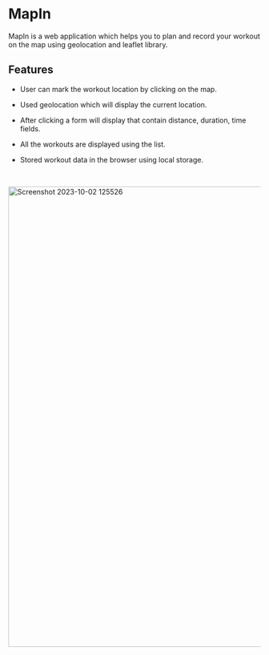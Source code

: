 # MapIn
MapIn is a web application which helps you to plan and record your workout on the map using geolocation and leaflet library.

## Features
  * User can mark the workout location by clicking on the map.
  * Used geolocation which will display the current location.
  * After clicking a form will display that contain distance, duration, time fields.
  * All the workouts are displayed using the list.
  * Stored workout data in the browser using local storage.

    <br>


<img width="920" alt="Screenshot 2023-10-02 125526" src="https://github.com/ayushi25jaiswal/MapIn/assets/56766678/bdff3820-fdce-4539-b9e9-cae62223d263">
